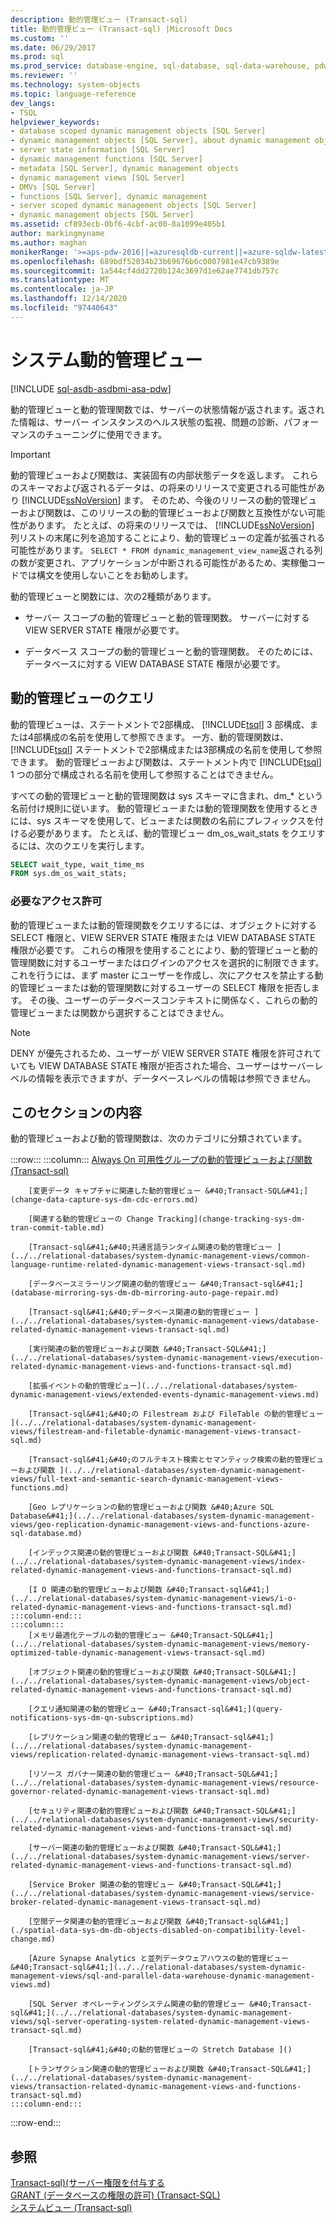 ```yaml
---
description: 動的管理ビュー (Transact-sql)
title: 動的管理ビュー (Transact-sql) |Microsoft Docs
ms.custom: ''
ms.date: 06/29/2017
ms.prod: sql
ms.prod_service: database-engine, sql-database, sql-data-warehouse, pdw
ms.reviewer: ''
ms.technology: system-objects
ms.topic: language-reference
dev_langs:
- TSQL
helpviewer_keywords:
- database scoped dynamic management objects [SQL Server]
- dynamic management objects [SQL Server], about dynamic management objects
- server state information [SQL Server]
- dynamic management functions [SQL Server]
- metadata [SQL Server], dynamic management objects
- dynamic management views [SQL Server]
- DMVs [SQL Server]
- functions [SQL Server], dynamic management
- server scoped dynamic management objects [SQL Server]
- dynamic management objects [SQL Server]
ms.assetid: cf893ecb-0bf6-4cbf-ac00-8a1099e405b1
author: markingmyname
ms.author: maghan
monikerRange: '>=aps-pdw-2016||=azuresqldb-current||=azure-sqldw-latest||>=sql-server-2016||>=sql-server-linux-2017||=azuresqldb-mi-current'
ms.openlocfilehash: 689bdf52034b23b69676b6c0007981e47cb9389e
ms.sourcegitcommit: 1a544cf4dd2720b124c3697d1e62ae7741db757c
ms.translationtype: MT
ms.contentlocale: ja-JP
ms.lasthandoff: 12/14/2020
ms.locfileid: "97440643"
---
```

# <a name="system-dynamic-management-views"></a>システム動的管理ビュー
[!INCLUDE [sql-asdb-asdbmi-asa-pdw](../../includes/applies-to-version/sql-asdb-asdbmi-asa-pdw.md)]

  動的管理ビューと動的管理関数では、サーバーの状態情報が返されます。返された情報は、サーバー インスタンスのヘルス状態の監視、問題の診断、パフォーマンスのチューニングに使用できます。  
  
> [!IMPORTANT]  
>  動的管理ビューおよび関数は、実装固有の内部状態データを返します。 これらのスキーマおよび返されるデータは、の将来のリリースで変更される可能性があり [!INCLUDE[ssNoVersion](../../includes/ssnoversion-md.md)] ます。 そのため、今後のリリースの動的管理ビューおよび関数は、このリリースの動的管理ビューおよび関数と互換性がない可能性があります。 たとえば、の将来のリリースでは、 [!INCLUDE[ssNoVersion](../../includes/ssnoversion-md.md)] 列リストの末尾に列を追加することにより、動的管理ビューの定義が拡張される可能性があります。 `SELECT * FROM dynamic_management_view_name`返される列の数が変更され、アプリケーションが中断される可能性があるため、実稼働コードでは構文を使用しないことをお勧めします。  
  
 動的管理ビューと関数には、次の2種類があります。  
  
-   サーバー スコープの動的管理ビューと動的管理関数。 サーバーに対する VIEW SERVER STATE 権限が必要です。  
  
-   データベース スコープの動的管理ビューと動的管理関数。 そのためには、データベースに対する VIEW DATABASE STATE 権限が必要です。  
  
## <a name="querying-dynamic-management-views"></a>動的管理ビューのクエリ  
 動的管理ビューは、ステートメントで2部構成、 [!INCLUDE[tsql](../../includes/tsql-md.md)] 3 部構成、または4部構成の名前を使用して参照できます。 一方、動的管理関数は、 [!INCLUDE[tsql](../../includes/tsql-md.md)] ステートメントで2部構成または3部構成の名前を使用して参照できます。 動的管理ビューおよび関数は、ステートメント内で [!INCLUDE[tsql](../../includes/tsql-md.md)] 1 つの部分で構成される名前を使用して参照することはできません。  
  
 すべての動的管理ビューと動的管理関数は sys スキーマに含まれ、dm_* という名前付け規則に従います。 動的管理ビューまたは動的管理関数を使用するときには、sys スキーマを使用して、ビューまたは関数の名前にプレフィックスを付ける必要があります。 たとえば、動的管理ビュー dm_os_wait_stats をクエリするには、次のクエリを実行します。  
  
 ```sql
SELECT wait_type, wait_time_ms  
FROM sys.dm_os_wait_stats;  
```  
  
### <a name="required-permissions"></a>必要なアクセス許可  
 動的管理ビューまたは動的管理関数をクエリするには、オブジェクトに対する SELECT 権限と、VIEW SERVER STATE 権限または VIEW DATABASE STATE 権限が必要です。 これらの権限を使用することにより、動的管理ビューと動的管理関数に対するユーザーまたはログインのアクセスを選択的に制限できます。 これを行うには、まず master にユーザーを作成し、次にアクセスを禁止する動的管理ビューまたは動的管理関数に対するユーザーの SELECT 権限を拒否します。 その後、ユーザーのデータベースコンテキストに関係なく、これらの動的管理ビューまたは関数から選択することはできません。  
  
> [!NOTE]  
>  DENY が優先されるため、ユーザーが VIEW SERVER STATE 権限を許可されていても VIEW DATABASE STATE 権限が拒否された場合、ユーザーはサーバーレベルの情報を表示できますが、データベースレベルの情報は参照できません。  
  
## <a name="in-this-section"></a>このセクションの内容  
 動的管理ビューおよび動的管理関数は、次のカテゴリに分類されています。  

:::row:::
    :::column:::
        [Always On 可用性グループの動的管理ビューおよび関数 (Transact-sql)](../../relational-databases/system-dynamic-management-views/always-on-availability-groups-dynamic-management-views-functions.md)

        [変更データ キャプチャに関連した動的管理ビュー &#40;Transact-SQL&#41;](change-data-capture-sys-dm-cdc-errors.md)

        [関連する動的管理ビューの Change Tracking](change-tracking-sys-dm-tran-commit-table.md)

        [Transact-sql&#41;&#40;共通言語ランタイム関連の動的管理ビュー ](../../relational-databases/system-dynamic-management-views/common-language-runtime-related-dynamic-management-views-transact-sql.md)

        [データベースミラーリング関連の動的管理ビュー &#40;Transact-sql&#41;](database-mirroring-sys-dm-db-mirroring-auto-page-repair.md)

        [Transact-sql&#41;&#40;データベース関連の動的管理ビュー ](../../relational-databases/system-dynamic-management-views/database-related-dynamic-management-views-transact-sql.md)

        [実行関連の動的管理ビューおよび関数 &#40;Transact-SQL&#41;](../../relational-databases/system-dynamic-management-views/execution-related-dynamic-management-views-and-functions-transact-sql.md)

        [拡張イベントの動的管理ビュー](../../relational-databases/system-dynamic-management-views/extended-events-dynamic-management-views.md)

        [Transact-sql&#41;&#40;の Filestream および FileTable の動的管理ビュー ](../../relational-databases/system-dynamic-management-views/filestream-and-filetable-dynamic-management-views-transact-sql.md)

        [Transact-sql&#41;&#40;のフルテキスト検索とセマンティック検索の動的管理ビューおよび関数 ](../../relational-databases/system-dynamic-management-views/full-text-and-semantic-search-dynamic-management-views-functions.md)

        [Geo レプリケーションの動的管理ビューおよび関数 &#40;Azure SQL Database&#41;](../../relational-databases/system-dynamic-management-views/geo-replication-dynamic-management-views-and-functions-azure-sql-database.md)

        [インデックス関連の動的管理ビューおよび関数 &#40;Transact-SQL&#41;](../../relational-databases/system-dynamic-management-views/index-related-dynamic-management-views-and-functions-transact-sql.md)

        [I O 関連の動的管理ビューおよび関数 &#40;Transact-sql&#41;](../../relational-databases/system-dynamic-management-views/i-o-related-dynamic-management-views-and-functions-transact-sql.md)
    :::column-end:::
    :::column:::
        [メモリ最適化テーブルの動的管理ビュー &#40;Transact-SQL&#41;](../../relational-databases/system-dynamic-management-views/memory-optimized-table-dynamic-management-views-transact-sql.md)

        [オブジェクト関連の動的管理ビューおよび関数 &#40;Transact-SQL&#41;](../../relational-databases/system-dynamic-management-views/object-related-dynamic-management-views-and-functions-transact-sql.md)

        [クエリ通知関連の動的管理ビュー &#40;Transact-sql&#41;](query-notifications-sys-dm-qn-subscriptions.md)

        [レプリケーション関連の動的管理ビュー &#40;Transact-sql&#41;](../../relational-databases/system-dynamic-management-views/replication-related-dynamic-management-views-transact-sql.md)

        [リソース ガバナー関連の動的管理ビュー &#40;Transact-SQL&#41;](../../relational-databases/system-dynamic-management-views/resource-governor-related-dynamic-management-views-transact-sql.md)

        [セキュリティ関連の動的管理ビューおよび関数 &#40;Transact-SQL&#41;](../../relational-databases/system-dynamic-management-views/security-related-dynamic-management-views-and-functions-transact-sql.md)

        [サーバー関連の動的管理ビューおよび関数 &#40;Transact-SQL&#41;](../../relational-databases/system-dynamic-management-views/server-related-dynamic-management-views-and-functions-transact-sql.md)

        [Service Broker 関連の動的管理ビュー &#40;Transact-SQL&#41;](../../relational-databases/system-dynamic-management-views/service-broker-related-dynamic-management-views-transact-sql.md)

        [空間データ関連の動的管理ビューおよび関数 &#40;Transact-sql&#41;](./spatial-data-sys-dm-db-objects-disabled-on-compatibility-level-change.md)

        [Azure Synapse Analytics と並列データウェアハウスの動的管理ビュー &#40;Transact-sql&#41;](../../relational-databases/system-dynamic-management-views/sql-and-parallel-data-warehouse-dynamic-management-views.md)

        [SQL Server オペレーティングシステム関連の動的管理ビュー &#40;Transact-sql&#41;](../../relational-databases/system-dynamic-management-views/sql-server-operating-system-related-dynamic-management-views-transact-sql.md)

        [Transact-sql&#41;&#40;の動的管理ビューの Stretch Database ]()

        [トランザクション関連の動的管理ビューおよび関数 &#40;Transact-SQL&#41;](../../relational-databases/system-dynamic-management-views/transaction-related-dynamic-management-views-and-functions-transact-sql.md)
    :::column-end:::
:::row-end:::

## <a name="see-also"></a>参照  
 [Transact-sql&#41;&#40;サーバー権限を付与する ](../../t-sql/statements/grant-server-permissions-transact-sql.md)   
 [GRANT (データベースの権限の許可) &#40;Transact-SQL&#41;](../../t-sql/statements/grant-database-permissions-transact-sql.md)   
 [システムビュー &#40;Transact-sql&#41;](../../t-sql/language-reference.md)  
  
